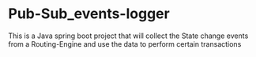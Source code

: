 # Pub-Sub_events-logger
This is a Java spring boot project that will collect the State change events from a Routing-Engine and use the data to perform certain transactions
